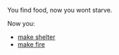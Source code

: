 You find food, now you wont starve.

Now you:
- [make shelter](../situations/makeshelter2.md)
- [make fire](../situations/firekillsyou.md)

